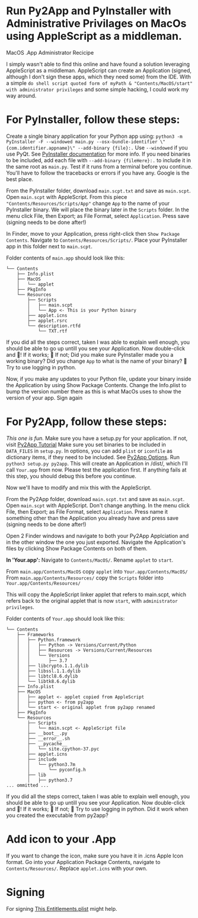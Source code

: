 # Run Py2App and PyInstaller with Administrative Privilages on MacOs using AppleScript as a middleman.
MacOS .App Administrator Recicipe

I simply wasn't able to find this online and have found a solution leveraging AppleScript as a middleman.
AppleScript can create an Application (signed, although I don't sign these apps, which they need some) from the IDE.
With a simple `do shell script quoted form of myPath & "Contents/MacOS/start" with administrator privileges` and some simple hacking, I could work my way around.

# For PyInstaller, follow these steps:
Create a single binary application for your Python app using:
`python3 -m PyInstaller -F --windowed main.py --osx-bundle-identifier \"{com.identifier.appname}\" --add-binary {file}:.`
Use `--windowed` if you use PyQt.
See [PyInstaller documentation](https://pyinstaller.readthedocs.io/en/stable/usage.html) for more info.
If you need binaries to be included, add each file with `--add-binary {fileHere}:.` to include it in the same root as `main.py`.
Test if it runs from a terminal before you continue. You'll have to follow the tracebacks or errors if you have any. Google is the best place.

From the PyInstaller folder, download `main.scpt.txt` and save as `main.scpt`.
Open `main.scpt` with AppleScript.
From this piece `"Contents/Resources/Scripts/App"` change `App` to the name of your PyInstaller binary.
We will place the binary later in the `Scripts` folder.
In the menu click File, then Export; as File Format, select `Application`.
Press save (signing needs to be done after!)

In Finder, move to your Application, press right-click then `Show Package Contents`.
Navigate to `Contents/Resources/Scripts/`. Place your PyInstaller app in this folder next to `main.scpt`.

Folder contents of `main.app` should look like this:
```
└── Contents
    ├── Info.plist
    ├── MacOS
    │   └── applet
    ├── PkgInfo
    └── Resources
        ├── Scripts
        │   ├── main.scpt
        │   └── App <- This is your Python binary
        ├── applet.icns
        ├── applet.rsrc
        └── description.rtfd
            └── TXT.rtf
```

If you did all the steps correct, taken I was able to explain well enough, you should be able to go up untill you see your Application.
Now double-click and 🤞!
If it works; 🎉
If not; Did you make sure PyInstaller made you a working binary?
Did you change `App` to what is the name of your binary?
🤷 Try to use logging in python.

Now, if you make any updates to your Python file, update your binary inside the Application by using Show Package Contents.
Change the Info.plist to bump the version number there as this is what MacOs uses to show the version of your app.
Sign again

# For Py2App, follow these steps:
*This one is fun.* Make sure you have a setup.py for your application.
If not, visit [Py2App Tutorial](https://py2app.readthedocs.io/en/latest/tutorial.html)
Make sure you set binaries to be included in `DATA_FILES` in `setup.py`.
In options, you can add `plist` or `iconfile` as dictionary items, if they need to be included.
See [Py2App Options](https://py2app.readthedocs.io/en/latest/options.html#option-reference).
Run `python3 setup.py py2app`.
This will create an Application in /dist/, which I'll call `Your.app` from now.
Please test the application first. If anything fails at this step, you should debug this before you continue.

Now we'll have to modify and mix this with the AppleScript.

From the Py2App folder, download `main.scpt.txt` and save as `main.scpt`.
Open `main.scpt` with AppleScript.
Don't change anything.
In the menu click File, then Export; as File Format, select `Application`.
Press name it something other than the Application you already have and press save (signing needs to be done after!)

Open 2 Finder windows and navigate to both your Py2App Applciation and in the other window the one you just exported.
Navigate the Application's files by clicking Show Package Contents on both of them.

**In 'Your.app':**
Navigate to `Contents/MacOS/`. Rename `applet` to `start`.

From `main.app/Contents/MacOS` copy `applet` into `Your.app/Contents/MacOS/`
From `main.app/Contents/Resources/` copy the `Scripts` folder into `Your.app/Contents/Resources/`

This will copy the AppleScript linker applet that refers to main.scpt, which refers back to the original applet that is now `start`, with `administrator privileges`.

Folder contents of `Your.app` should look like this:
```
└── Contents
    ├── Frameworks
    │   ├── Python.framework
    │   │   ├── Python -> Versions/Current/Python
    │   │   ├── Resources -> Versions/Current/Resources
    │   │   └── Versions
    │   │       ├── 3.7
    │   ├── libcrypto.1.1.dylib
    │   ├── libssl.1.1.dylib
    │   ├── libtcl8.6.dylib
    │   └── libtk8.6.dylib
    ├── Info.plist
    ├── MacOS
    │   ├── applet <- applet copied from AppleScript
    │   ├── python <- from py2app
    │   └── start <- original applet from py2app renamed
    ├── PkgInfo
    └── Resources
        ├── Scripts
        │   └── main.scpt <- AppleScript file
        ├── __boot__.py
        ├── __error__.sh
        ├── __pycache__
        │   └── site.cpython-37.pyc
        ├── applet.icns
        ├── include
        │   └── python3.7m
        │       └── pyconfig.h
        ├── lib
        │   ├── python3.7
... ommitted ...
```

If you did all the steps correct, taken I was able to explain well enough, you should be able to go up untill you see your Application.
Now double-click and 🤞!
If it works; 🎉
If not; 🤷 Try to use logging in python.
Did it work when you created the executable from py2app?

# Add icon to your .App
If you want to change the icon, make sure you have it in .icns Apple Icon format.
Go into your Application Package Contents, navigate to `Contents/Resources/`.
Replace `applet.icns` with your own.

# Signing
For signing [This Entitlements.plist](https://gist.githubusercontent.com/txoof/0636835d3cc65245c6288b2374799c43/raw/8b181198b374ca269a2347857f5526620458b3ac/entitlements.plist) might help.

